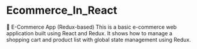 # Ecommerce_In_React
🛒 E-Commerce App (Redux-based) This is a basic e-commerce web application built using React and Redux. It shows how to manage a shopping cart and product list with global state management using Redux.
